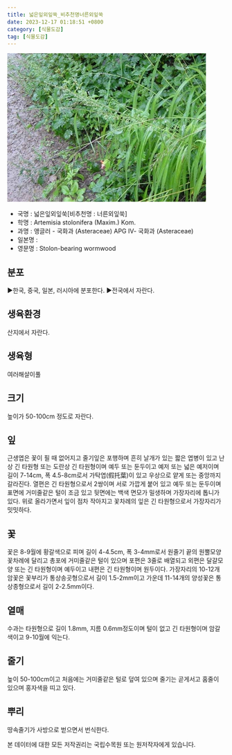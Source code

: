 ```yaml
---
title: 넓은잎외잎쑥_비추천명너른외잎쑥
date: 2023-12-17 01:18:51 +0800
category: [식물도감]
tag: [식물도감]
---
```




![넓은잎외잎쑥[비추천명 : 너른외잎쑥]](/assets/img/fileUpload/plants/basic/Compositae/Artemisia/17921/1_th2.JPG)
- 국명 : 넓은잎외잎쑥[비추천명 : 너른외잎쑥]
- 학명 : Artemisia stolonifera (Maxim.) Kom.
- 과명 : 앵글러 - 국화과 (Asteraceae) APG Ⅳ- 국화과 (Asteraceae)
- 일본명 : 
- 영문명 : Stolon-bearing wormwood


## 분포
▶한국, 중국, 일본, 러시아에 분포한다.
▶전국에서 자란다.
## 생육환경
산지에서 자란다.
## 생육형
여러해살이풀 
## 크기
높이가 50-100cm 정도로 자란다.
## 잎
근생엽은 꽃이 필 때 없어지고 줄기잎은 포행하며 흔히 날개가 있는 짧은 엽병이 있고 난상 긴 타원형 또는 도란상 긴 타원형이며 예두 또는 둔두이고 예저 또는 넓은 예저이며 길이 7-14cm, 폭 4.5-8cm로서 가탁엽(假托葉)이 있고 우상으로 얕게 또는 중앙까지 갈라진다. 열편은 긴 타원형으로서 2쌍이며 서로 가깝게 붙어 있고 예두 또는 둔두이며 표면에 거미줄같은 털이 조금 있고 뒷면에는 백색 면모가 밀생하며 가장자리에 톱니가 있다. 위로 올라가면서 잎이 점차 작아지고 꽃차례의 잎은 긴 타원형으로서 가장자리가 밋밋하다.
## 꽃
꽃은 8-9월에 황갈색으로 피며 길이 4-4.5cm, 폭 3-4mm로서 원줄기 끝의 원뿔모양꽃차례에 달리고 총포에 거미줄같은 털이 있으며 포편은 3줄로 배열되고 외편은 달걀모양 또는 긴 타원형이며 예두이고 내편은 긴 타원형이며 원두이다. 가장자리의 10-12개 암꽃은 꽃부리가 통상송곳형으로서 길이 1.5-2mm이고 가운데 11-14개의 양성꽃은 통상종형으로서 길이 2-2.5mm이다.
## 열매
수과는 타원형으로 길이 1.8mm, 지름 0.6mm정도이며 털이 없고 긴 타원형이며 암갈색이고 9-10월에 익는다.
## 줄기
높이 50-100cm이고 처음에는 거미줄같은 털로 덮여 있으며 줄기는 곧게서고 홈줄이 있으며 홍자색을 띠고 있다.
## 뿌리
땅속줄기가 사방으로 벋으면서 번식한다.






본 데이터에 대한 모든 저작권리는 국립수목원 또는 원저작자에게 있습니다.
